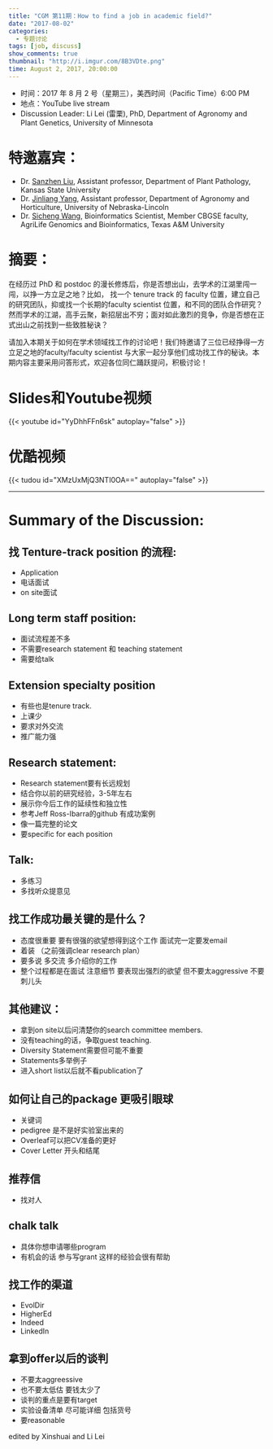 ```yaml
---
title: "CGM 第11期：How to find a job in academic field?"
date: "2017-08-02"
categories:
  - 专题讨论
tags: [job, discuss]
show_comments: true
thumbnail: "http://i.imgur.com/8B3VDte.png"
time: August 2, 2017, 20:00:00
---
```



- 时间：2017 年 8 月 2 号（星期三），美西时间（Pacific Time）6:00 PM
- 地点：YouTube live stream 
- Discussion Leader: Li Lei (雷栗), PhD,  Department of Agronomy and Plant Genetics, University of Minnesota
 
# 特邀嘉宾：
- Dr. [Sanzhen Liu](http://plantgenomics.ksu.edu/liulab/pages/home.html), Assistant professor, Department of Plant Pathology, Kansas State University
- Dr. [Jinliang Yang](http://jyanglab.com/), Assistant professor, Department of Agronomy and Horticulture, University of Nebraska-Lincoln
- Dr. [Sicheng Wang](http://www.txgen.tamu.edu/personnel/), Bioinformatics Scientist, Member CBGSE faculty, AgriLife Genomics and Bioinformatics, Texas A&M University
 
# 摘要：
在经历过 PhD 和 postdoc 的漫长修炼后，你是否想出山，去学术的江湖里闯一闯，以挣一方立足之地？比如， 找一个 tenure track 的 faculty 位置，建立自己的研究团队，抑或找一个长期的faculty scientist 位置，和不同的团队合作研究？然而学术的江湖，高手云聚，新招层出不穷；面对如此激烈的竞争，你是否想在正式出山之前找到一些致胜秘诀？
 
请加入本期关于如何在学术领域找工作的讨论吧！我们特邀请了三位已经挣得一方立足之地的faculty/faculty scientist 与大家一起分享他们成功找工作的秘诀。本期内容主要采用问答形式，欢迎各位同仁踊跃提问，积极讨论！

# Slides和Youtube视频

{{< youtube id="YyDhhFFn6sk" autoplay="false" >}}

# 优酷视频

{{< tudou id="XMzUxMjQ3NTI0OA==" autoplay="false" >}}


-------------------------

# Summary of the Discussion:

## 找 Tenture-track position 的流程: 
- Application
- 电话面试
- on site面试

## Long term staff position:
- 面试流程差不多
- 不需要research statement 和 teaching statement
- 需要给talk

## Extension specialty position
- 有些也是tenure track. 
- 上课少
- 要求对外交流 
- 推广能力强

## Research statement:
- Research statement要有长远规划
- 结合你以前的研究经验，3-5年左右
- 展示你今后工作的延续性和独立性
- 参考Jeff Ross-Ibarra的github 有成功案例
- 像一篇完整的论文
- 要specific for each position

## Talk:
- 多练习
- 多找听众提意见

## 找工作成功最关键的是什么？
- 态度很重要 要有很强的欲望想得到这个工作 面试完一定要发email
- 着装 （之前强调clear research plan）
- 要多说 多交流 多介绍你的工作
- 整个过程都是在面试 注意细节 要表现出强烈的欲望 但不要太aggressive 不要刺儿头

## 其他建议：
- 拿到on site以后问清楚你的search committee members.
- 没有teaching的话，争取guest teaching.
- Diversity Statement需要但可能不重要
- Statements多举例子
- 进入short list以后就不看publication了

## 如何让自己的package 更吸引眼球
- 关键词
- pedigree 是不是好实验室出来的
- Overleaf可以把CV准备的更好
- Cover Letter 开头和结尾

## 推荐信
- 找对人

## chalk talk
- 具体你想申请哪些program
- 有机会的话 参与写grant 这样的经验会很有帮助

## 找工作的渠道
- EvolDir
- HigherEd
- Indeed
- LinkedIn

## 拿到offer以后的谈判
- 不要太aggreessive 
- 也不要太低估 要钱太少了
- 谈判的重点是要有target
- 实验设备清单 尽可能详细 包括货号
- 要reasonable

edited by Xinshuai and Li Lei
